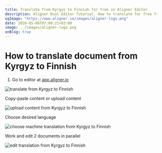 ```yaml
---
title: Translate from Kyrgyz to Finnish for free in Aligner Editor
description: Aligner Dual Editor Tutorial. How to translate for free from Kyrgyz to Finnish. Aligner is multilingual document management platform. 
ogImage: "https://www.aligner.io/images/aligner-logo.png"
date: 2020-05-06T07:09:21+03:00
image: ../images/aligner-logo.png
onBlog: true
---
```


# How to translate document from Kyrgyz to Finnish

1. Go to editor at [app.aligner.io](https://app.aligner.io "Aligner App web page")

![translate from Kyrgyz to Finnish](../aligner-blank-editor.png "translate from Kyrgyz to Finnish")

Copy-paste content or upload content

![upload content from Kyrgyz to Finnish](../aligner-uploaded-document.png "upload content from Kyrgyz to Finnish")

Choose desired language

![choose machine translation from Kyrgyz to Finnish](../aligner-language-dropdown.png "choose machine translation from Kyrgyz to Finnish")

Work and edit 2 documents in parallel

![edit translation from Kyrgyz to Finnish](../aligner-double-sitded-editor.png "edit translation from Kyrgyz to Finnish")

